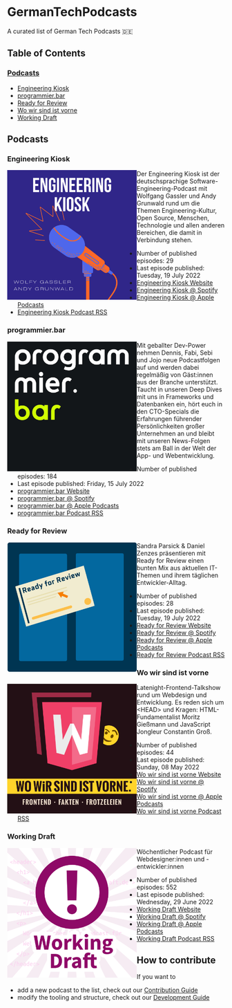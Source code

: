 # GermanTechPodcasts

A curated list of German Tech Podcasts :de:

## Table of Contents

### [Podcasts](#podcasts-1)

<ul>
    <li><a href="#Engineering%20Kiosk">Engineering Kiosk</a></li>
    <li><a href="#programmier.bar">programmier.bar</a></li>
    <li><a href="#Ready%20for%20Review">Ready for Review</a></li>
    <li><a href="#Wo%20wir%20sind%20ist%20vorne">Wo wir sind ist vorne</a></li>
    <li><a href="#Working%20Draft">Working Draft</a></li>
</ul>

## Podcasts


<h3 id="engineering-kiosk">Engineering Kiosk</h3>

<img align="left" width="300" height="300" src="./generated/images/engineering-kiosk.jpg" />

Der Engineering Kiosk ist der deutschsprachige Software-Engineering-Podcast mit Wolfgang Gassler und Andy Grunwald rund um die Themen Engineering-Kultur, Open Source, Menschen, Technologie und allen anderen Bereichen, die damit in Verbindung stehen.

* Number of published episodes: 29
* Last episode published: Tuesday, 19 July 2022
* [Engineering Kiosk Website](https://engineeringkiosk.dev/)
* [Engineering Kiosk @ Spotify](https://open.spotify.com/show/0tJRC0UsObPCWLmmzmOkIs)
* [Engineering Kiosk @ Apple Podcasts](https://podcasts.apple.com/de/podcast/1603082924)
* [Engineering Kiosk Podcast RSS](https://feeds.redcircle.com/0ecfdfd7-fda1-4c3d-9515-476727f9df5e)

<h3 id="programmier-bar">programmier.bar</h3>

<img align="left" width="300" height="300" src="./generated/images/programmier-bar.jpg" />

Mit geballter Dev-Power nehmen Dennis, Fabi, Sebi und Jojo neue Podcastfolgen auf und werden dabei regelmäßig von Gäst:innen aus der Branche unterstützt. Taucht in unseren Deep Dives mit uns in Frameworks und Datenbanken ein, hört euch in den CTO-Specials die Erfahrungen führender Persönlichkeiten großer Unternehmen an und bleibt mit unseren News-Folgen stets am Ball in der Welt der App- und Webentwicklung.

* Number of published episodes: 184
* Last episode published: Friday, 15 July 2022
* [programmier.bar Website](https://www.programmier.bar/podcast)
* [programmier.bar @ Spotify](https://open.spotify.com/show/0ik0sXv9paTQCeThcOLCCJ)
* [programmier.bar @ Apple Podcasts](https://podcasts.apple.com/de/podcast/1371409964)
* [programmier.bar Podcast RSS](TODO)

<h3 id="ready-for-review">Ready for Review</h3>

<img align="left" width="300" height="300" src="./generated/images/ready-for-review.png" />

Sandra Parsick &amp; Daniel Zenzes präsentieren mit Ready for Review einen bunten Mix aus aktuellen IT-Themen und ihrem täglichen Entwickler-Alltag.

* Number of published episodes: 28
* Last episode published: Tuesday, 19 July 2022
* [Ready for Review Website](https://ready-for-review.dev/)
* [Ready for Review @ Spotify](https://open.spotify.com/show/7dxK2wi4ZMGEYO3UHhTSc4)
* [Ready for Review @ Apple Podcasts](https://podcasts.apple.com/de/podcast/1535026156)
* [Ready for Review Podcast RSS](https://ready-for-review.podigee.io/feed/mp3)

<h3 id="wo-wir-sind-ist-vorne">Wo wir sind ist vorne</h3>

<img align="left" width="300" height="300" src="./generated/images/wo-wir-sind-ist-vorne.png" />

Latenight-Frontend-Talkshow rund um Webdesign und Entwicklung. Es reden sich um &lt;HEAD&gt; und Kragen: HTML-Fundamentalist Moritz Gießmann und JavaScript Jongleur Constantin Groß.

* Number of published episodes: 44
* Last episode published: Sunday, 08 May 2022
* [Wo wir sind ist vorne Website](https://wowirsindistvorne.show/)
* [Wo wir sind ist vorne @ Spotify](https://open.spotify.com/show/54K1DpiQYHBHSnIO6OzSKs)
* [Wo wir sind ist vorne @ Apple Podcasts](https://podcasts.apple.com/de/podcast/1500485579)
* [Wo wir sind ist vorne Podcast RSS](https://wowirsindistvorne.show/feed/mp3/)

<h3 id="working-draft">Working Draft</h3>

<img align="left" width="300" height="300" src="./generated/images/working-draft.png" />

Wöchentlicher Podcast für Webdesigner:innen und -entwickler:innen

* Number of published episodes: 552
* Last episode published: Wednesday, 29 June 2022
* [Working Draft Website](https://workingdraft.de/)
* [Working Draft @ Spotify](https://open.spotify.com/show/78iH7cIFzu1ejoB6aQUsIh)
* [Working Draft @ Apple Podcasts](https://podcasts.apple.com/de/podcast/402204581)
* [Working Draft Podcast RSS](https://workingdraft.de/feed/)


## How to contribute

If you want to 
* add a new podcast to the list, check out our [Contribution Guide](/CONTRIBUTING.md)
* modify the tooling and structure, check out our [Development Guide](/DEVELOPMENT.md)